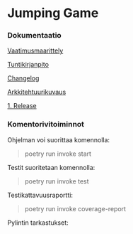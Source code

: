 # Jumping Game

### Dokumentaatio

[Vaatimusmaarittely](https://github.com/ellenra/ot-harjoitustyo/blob/master/dokumentaatio/vaatimusmaarittely.md)

[Tuntikirjanpito](https://github.com/ellenra/ot-harjoitustyo/blob/master/dokumentaatio/tuntikirjanpito.md)

[Changelog](https://github.com/ellenra/ot-harjoitustyo/blob/master/dokumentaatio/changelog.md)

[Arkkitehtuurikuvaus](https://github.com/ellenra/ot-harjoitustyo/blob/master/dokumentaatio/arkkitehtuuri.md)

[1. Release](https://github.com/ellenra/ot-harjoitustyo/releases/tag/viikko5)


### Komentorivitoiminnot

Ohjelman voi suorittaa komennolla:
> poetry run invoke start

Testit suoritetaan komennolla:
> poetry run invoke test

Testikattavuusraportti:
> poetry run invoke coverage-report

Pylintin tarkastukset:


